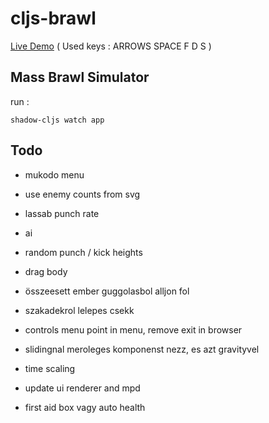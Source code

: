 # cljs-brawl

[Live Demo](https://milgra.github.io/cljs-brawl/index.html) ( Used keys : ARROWS SPACE F D S )

## Mass Brawl Simulator

run :

```shadow-cljs watch app```

## Todo

* mukodo menu
* use enemy counts from svg
* lassab punch rate
* ai
* random punch / kick heights
* drag body
* összeesett ember guggolasbol alljon fol
* szakadekrol lelepes csekk

* controls menu point in menu, remove exit in browser
* slidingnal meroleges komponenst nezz, es azt gravityvel
* time scaling
* update ui renderer and mpd
* first aid box vagy auto health